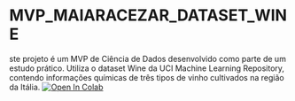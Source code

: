 # MVP_MAIARACEZAR_DATASET_WINE
ste projeto é um MVP de Ciência de Dados desenvolvido como parte de um estudo prático. Utiliza o dataset Wine da UCI Machine Learning Repository, contendo informações químicas de três tipos de vinho cultivados na região da Itália.
[![Open In Colab](https://colab.research.google.com/assets/colab-badge.svg)](https://colab.research.google.com/github/maiaracesar/mvp_maiaracezar_dataset_wine/blob/main/wine_analysis.ipynb)
